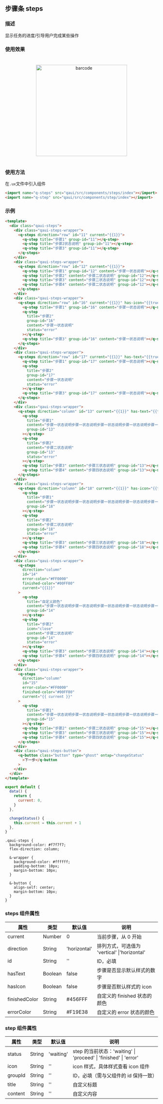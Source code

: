 ## 步骤条 steps

### 描述

显示任务的进度/引导用户完成某些操作

### 使用效果

<div style="text-align: center;margin: 40px;"><img src="./assets/steps.jpg" alt="barcode" style="width:300px" /></div>

### 使用方法

在`.ux`文件中引入组件

```html
<import name="q-steps" src="qaui/src/components/steps/index"></import>
<import name="q-step" src="qaui/src/components/step/index"></import>
```

### 示例

```html
<template>
  <div class="qaui-steps">
    <div class="qaui-steps-wrapper">
      <q-steps direction="row" id="11" current="{{1}}">
        <q-step title="步骤1" group-id="11"></q-step>
        <q-step title="步骤2状态说明" group-id="11"></q-step>
        <q-step title="步骤3" group-id="11"></q-step>
      </q-steps>
    </div>
    <div class="qaui-steps-wrapper">
      <q-steps direction="row" id="12" current="{{1}}">
        <q-step title="步骤1" group-id="12" content="步骤一状态说明"></q-step>
        <q-step title="步骤2" content="步骤二状态说明" group-id="12"></q-step>
        <q-step title="步骤3" content="步骤二状态说明" group-id="12"></q-step>
        <q-step title="步骤4" content="步骤二状态说明" group-id="12"></q-step>
      </q-steps>
    </div>
    <div class="qaui-steps-wrapper">
      <q-steps direction="row" id="16" current="{{1}}" has-icon="{{true}}">
        <q-step title="步骤1" group-id="16" content="步骤一状态说明"></q-step>
        <q-step
          title="步骤2"
          group-id="16"
          content="步骤一状态说明"
          status="error"
        ></q-step>
        <q-step title="步骤3" group-id="16" content="步骤一状态说明"></q-step>
      </q-steps>
    </div>
    <div class="qaui-steps-wrapper">
      <q-steps direction="row" id="17" current="{{1}}" has-text="{{true}}">
        <q-step title="步骤1" group-id="17" content="步骤一状态说明"></q-step>
        <q-step
          title="步骤2"
          group-id="17"
          content="步骤一状态说明"
          status="error"
        ></q-step>
        <q-step title="步骤3" group-id="17" content="步骤一状态说明"></q-step>
      </q-steps>
    </div>
    <div class="qaui-steps-wrapper">
      <q-steps direction="column" id="13" current="{{1}}" has-text="{{true}}">
        <q-step
          title="步骤1"
          content="步骤一状态说明步骤一状态说明步骤一状态说明步骤一状态说明步骤一状态说明步骤一状态说明步骤一状态说明步骤一状态说明步骤一状态说明步骤一状态说明步骤一状态说明步骤一状态说明步骤一状态说明步骤一状态说明步骤一状态说明"
          group-id="13"
        ></q-step>
        <q-step
          title="步骤2"
          content="步骤二状态说明"
          group-id="13"
          status="error"
        ></q-step>
        <q-step title="步骤3" content="步骤三状态说明" group-id="13"></q-step>
        <q-step title="步骤4" content="步骤四状态说明" group-id="13"></q-step>
      </q-steps>
    </div>
    <div class="qaui-steps-wrapper">
      <q-steps direction="column" id="18" current="{{1}}" has-icon="{{true}}">
        <q-step
          title="步骤1"
          content="步骤一状态说明步骤一状态说明步骤一状态说明步骤一状态说明步骤一状态说明步骤一状态说明步骤一状态说明步骤一状态说明步骤一状态说明步骤一状态说明步骤一状态说明步骤一状态说明步骤一状态说明步骤一状态说明步骤一状态说明"
          group-id="18"
        ></q-step>
        <q-step
          title="步骤2"
          content="步骤二状态说明"
          group-id="18"
          status="error"
        ></q-step>
        <q-step title="步骤3" content="步骤三状态说明" group-id="18"></q-step>
        <q-step title="步骤4" content="步骤四状态说明" group-id="18"></q-step>
      </q-steps>
    </div>
    <div class="qaui-steps-wrapper">
      <q-steps
        direction="column"
        id="14"
        error-color="#FF0000"
        finished-color="#00FF80"
        current="{{1}}"
      >
        <q-step
          title="自定义颜色"
          content="步骤一状态说明步骤一状态说明步骤一状态说明步骤一状态说明步骤一状态说明步骤一状态说明步骤一状态说明步骤一状态说明步骤一状态说明步骤一状态说明步骤一状态说明步骤一状态说明步骤一状态说明步骤一状态说明步骤一状态说明"
          group-id="14"
        ></q-step>
        <q-step
          title="步骤2"
          icon="close"
          content="步骤二状态说明"
          group-id="14"
          status="error"
        ></q-step>
        <q-step title="步骤3" content="步骤三状态说明" group-id="14"></q-step>
        <q-step title="步骤4" content="步骤四状态说明" group-id="14"></q-step>
      </q-steps>
    </div>
    <div class="qaui-steps-wrapper">
      <q-steps
        direction="column"
        id="15"
        error-color="#FF0000"
        finished-color="#00FF80"
        current="{{ current }}"
      >
        <q-step
          title="步骤1"
          content="步骤一状态说明步骤一状态说明步骤一状态说明步骤一状态说明步骤一状态说明步骤一状态说明步骤一状态说明步骤一状态说明步骤一状态说明步骤一状态说明步骤一状态说明步骤一状态说明步骤一状态说明步骤一状态说明步骤一状态说明"
          group-id="15"
        ></q-step>
        <q-step title="步骤2" content="步骤二状态说明" group-id="15"></q-step>
        <q-step title="步骤3" content="步骤三状态说明" group-id="15"></q-step>
        <q-step title="步骤4" content="步骤四状态说明" group-id="15"></q-step>
      </q-steps>
    </div>
    <div class="qaui-steps-button">
      <q-button class="button" type="ghost" ontap="changeStatus"
        >下一步</q-button
      >
    </div>
  </div>
</template>
```

```js
export default {
  data() {
    return {
      current: 0,
    }
  },

  changeStatus() {
    this.current = this.current + 1
  },
}
```

```less
.qaui-steps {
  background-color: #f7f7f7;
  flex-direction: column;

  &-wrapper {
    background-color: #ffffff;
    padding-bottom: 10px;
    margin-bottom: 10px;
  }

  &-button {
    align-self: center;
    margin-bottom: 10px;
  }
}
```

### steps 组件属性

| 属性          | 类型    | 默认值       | 说明                                         |
| ------------- | ------- | ------------ | -------------------------------------------- |
| current       | Number  | 0            | 当前步骤，从 0 开始                          |
| direction     | String  | 'horizontal' | 排列方式，可选值为 'vertical' \|'horizontal' |
| id            | String  | ''           | ID，必填                                     |
| hasText       | Boolean | false        | 步骤是否显示默认样式的数字                   |
| hasIcon       | Boolean | false        | 步骤是否默认样式的 icon                      |
| finishedColor | String  | \#456FFF     | 自定义的 finished 状态的颜色                 |
| errorColor    | String  | \#F19E38     | 自定义的 error 状态的颜色                    |

### step 组件属性

| 属性    | 类型   | 默认值    | 说明                                                             |
| ------- | ------ | --------- | ---------------------------------------------------------------- |
| status  | String | 'waiting' | step 的当前状态：'waiting' \| 'proceed' \| 'finished' \| 'error' |
| icon    | String | ''        | icon 样式，具体样式查看 icon 组件                                |
| groupId | String | ''        | ID，必填（需与父组件的 id 保持一致）                             |
| title   | String | ''        | 自定义标题                                                       |
| content | String | ''        | 自定义内容                                                       |
